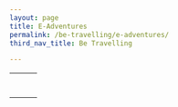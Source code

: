```yaml
---
layout: page
title: E-Adventures
permalink: /be-travelling/e-adventures/
third_nav_title: Be Travelling

---
```


<div>
    <table>
        <tr>
            <td style="width:33%; border:none"><a href="https://www.youtube.com/watch?v=0PleoqR7VjY&list=PLVEaqPMMWwuuBAAtOeytABG8SnelSTD9p&index=3&t=0s" target="_blank">
                <image src="{{site.baseurl}}/images/e-adv-day_1.webp" style="display:block;margin-left:auto;margin-right:auto;" alt=""></image></a>
            </td>
            <td style="width:33%; border:none"><a href="https://www.youtube.com/watch?v=RcmrbNRK-jY&list=PLVEaqPMMWwuuBAAtOeytABG8SnelSTD9p&index=2&t=0s" target="_blank">
                <image src="{{site.baseurl}}/images/e-adv-day_2.webp" style="display:block;margin-left:auto;margin-right:auto;" alt=""></image></a>
            </td>
            <td style="width:33%; border:none"><a href="https://www.youtube.com/watch?v=8v0TXuLRLeo&list=PLVEaqPMMWwuuBAAtOeytABG8SnelSTD9p&index=15&t=0s" target="_blank">
                <image src="{{site.baseurl}}/images/e-adv-day_3.webp" style="display:block;margin-left:auto;margin-right:auto;" alt=""></image></a>
            </td>
        </tr>
        <tr>
            <td style="width:33%; border:none"><a href="https://www.youtube.com/watch?v=kkFFq11j6dQ" target="_blank">
                <image src="{{site.baseurl}}/images/e-adv-day_4.webp" style="display:block;margin-left:auto;margin-right:auto;" alt=""></image></a>
            </td>
            <td style="width:33%; border:none"><a href="https://www.youtube.com/watch?v=nf7Y9KnS-as" target="_blank">
                <image src="{{site.baseurl}}/images/e-adv-day_5.webp" style="display:block;margin-left:auto;margin-right:auto;" alt=""></image></a>
            </td>
            <td style="width:33%; border:none"><a href="https://www.youtube.com/watch?v=1Qb22Y8lRhw&list=PLVEaqPMMWwuuBAAtOeytABG8SnelSTD9p&index=14&t=0s" target="_blank">
                <image src="{{site.baseurl}}/images/e-adv-day_6.webp" style="display:block;margin-left:auto;margin-right:auto;" alt=""></image></a>
            </td>
        </tr>
        <tr>
            <td style="width:33%; border:none"><a href="https://www.youtube.com/watch?v=_8wwAwEDeGo" target="_blank">
                <image src="{{site.baseurl}}/images/e-adv-day_7.webp" style="display:block;margin-left:auto;margin-right:auto;" alt=""></image></a>
            </td>
            <td style="width:33%; border:none"><a href="https://www.youtube.com/watch?v=gScxm4_VycY" target="_blank">
                <image src="{{site.baseurl}}/images/e-adv-day_8.webp" style="display:block;margin-left:auto;margin-right:auto;" alt=""></image></a>
            </td>
            <td style="width:33%; border:none"><a href="https://www.youtube.com/watch?v=tBG5XZ22De4" target="_blank">
                <image src="{{site.baseurl}}/images/e-adv-day_9.webp" style="display:block;margin-left:auto;margin-right:auto;" alt=""></image></a>
            </td>
        </tr>
        <tr>
            <td style="width:33%; border:none"><a href="https://video.nationalgeographic.com/video/short-film-showcase/00000167-9990-d381-a967-bdbc789d0000" target="_blank">
                <image src="{{site.baseurl}}/images/e-adv-day_10.webp" style="display:block;margin-left:auto;margin-right:auto;" alt=""></image></a>
            </td>
            <td style="width:33%; border:none"><a href="https://video.nationalgeographic.com/video/short-film-showcase/00000165-f0b6-d79e-abef-f8b6b40f0000" target="_blank">
                <image src="{{site.baseurl}}/images/e-adv-day_11.webp" style="display:block;margin-left:auto;margin-right:auto;" alt=""></image></a>
            </td>
            <td style="width:33%; border:none"><a href="https://www.youtube.com/watch?v=msYdZHQY52M" target="_blank">
                <image src="{{site.baseurl}}/images/e-adv-day_12.webp" style="display:block;margin-left:auto;margin-right:auto;" alt=""></image></a>
            </td>
        </tr>
        <tr>
            <td style="width:33%; border:none"><a href="https://www.youtube.com/watch?v=XVC_fSBbjTg" target="_blank">
                <image src="{{site.baseurl}}/images/e-adv-day_13.webp" style="display:block;margin-left:auto;margin-right:auto;" alt=""></image></a>
            </td>
            <td style="width:33%; border:none"><a href="https://www.youtube.com/watch?v=v64KOxKVLVg" target="_blank">
                <image src="{{site.baseurl}}/images/e-adv-day_14.webp" style="display:block;margin-left:auto;margin-right:auto;" alt=""></image></a>
            </td>
            <td style="width:33%; border:none"><a href="https://www.youtube.com/watch?v=OHrzp1diuKg&list=PLVEaqPMMWwuuBAAtOeytABG8SnelSTD9p&index=10&t=0s" target="_blank">
                <image src="{{site.baseurl}}/images/e-adv-day_15.webp" style="display:block;margin-left:auto;margin-right:auto;" alt=""></image></a>
            </td>
        </tr>
        <tr>
            <td style="width:33%; border:none"><a href="https://video.nationalgeographic.com/video/ng-adventure/00000169-4efe-d57a-a3fb-eeff313c0000" target="_blank">
                <image src="{{site.baseurl}}/images/e-adv-day_16.webp" style="display:block;margin-left:auto;margin-right:auto;" alt=""></image></a>
            </td>
            <td style="width:33%; border:none"><a href="https://www.youtube.com/watch?v=l7YnFiAAlxw&list=PLVEaqPMMWwuuBAAtOeytABG8SnelSTD9p&index=12&t=0s" target="_blank">
                <image src="{{site.baseurl}}/images/e-adv-day_17.webp" style="display:block;margin-left:auto;margin-right:auto;" alt=""></image></a>
            </td>
            <td style="width:33%; border:none"><a href="https://www.youtube.com/watch?v=236iCBbEoUI&t=1740s" target="_blank">
                <image src="{{site.baseurl}}/images/e-adv-day_18.webp" style="display:block;margin-left:auto;margin-right:auto;" alt=""></image></a>
            </td>
        </tr>
        <tr>
            <td style="width:33%; border:none"><a href="https://www.youtube.com/watch?v=eeW1DU05j7U" target="_blank">
                <image src="{{site.baseurl}}/images/e-adv-day_19.webp" style="display:block;margin-left:auto;margin-right:auto;" alt=""></image></a>
            </td>
            <td style="width:33%; border:none"><a href="" target="_blank">       
            </td>
            <td style="width:33%; border:none"><a href="" target="_blank">      
            </td>
        </tr>
    </table>
</div>